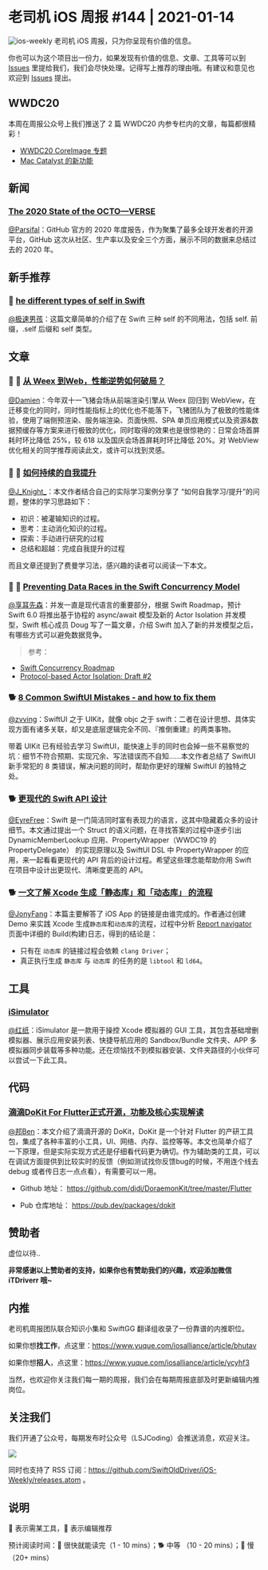 # 老司机 iOS 周报 #144 | 2021-01-14

![ios-weekly](https://github.com/SwiftOldDriver/iOS-Weekly/blob/master/assets/ios-weekly.png?raw=true)
老司机 iOS 周报，只为你呈现有价值的信息。

你也可以为这个项目出一份力，如果发现有价值的信息、文章、工具等可以到 [Issues](https://github.com/SwiftOldDriver/iOS-Weekly/issues) 里提给我们，我们会尽快处理。记得写上推荐的理由哦。有建议和意见也欢迎到 [Issues](https://github.com/SwiftOldDriver/iOS-Weekly/issues) 提出。

## WWDC20

本周在周报公众号上我们推送了 2 篇 WWDC20 内参专栏内的文章，每篇都很精彩！

- [WWDC20 CoreImage 专题](https://mp.weixin.qq.com/s/azSk79UwWQaXY6vnZyifkA)
- [Mac Catalyst 的新功能](https://mp.weixin.qq.com/s/zlmsfTgUtJNKbBZxOgn8KQ)

## 新闻

### [The 2020 State of the OCTO—VERSE](https://octoverse.github.com/)

[@Parsifal](https://github.com/ParsifalC)：GitHub 官方的 2020 年度报告，作为聚集了最多全球开发者的开源平台，GitHub 这次从社区、生产率以及安全三个方面，展示不同的数据来总结过去的 2020 年。

## 新手推荐

### 🐎 [he different types of self in Swift](https://www.jessesquires.com/blog/2020/12/28/the-different-types-of-self-in-swift/)
[@极速男孩](https://github.com/ztlyyznf001)：这篇文章简单的介绍了在 Swift 三种 self 的不同用法，包括 self. 前缀，.self 后缀和 self 类型。

## 文章

### 🌟 🐎 [从 Weex 到Web，性能逆势如何破局？](https://mp.weixin.qq.com/s/0EluripD7qNZtx7-aCstkw)

[@Damien](https://github.com/ZengyiMa)：今年双十一飞猪会场从前端渲染引擎从 Weex 回归到 WebView，在迁移变化的同时，同时性能指标上的优化也不能落下，飞猪团队为了极致的性能体验，使用了端侧预渲染、服务端渲染、页面快照、SPA 单页应用模式以及资源&数据预缓存等方案来进行极致的优化，同时取得的效果也是很惊艳的：日常会场首屏耗时环比降低 25%，较 618 以及国庆会场首屏耗时环比降低 20%。对 WebView 优化相关的同学推荐阅读此文，或许可以找到灵感。

### 🌟 🐎 [如何持续的自我提升](https://mp.weixin.qq.com/s/ibezFl5p62yDlb8HS6NyJw)

[@J_Knight_](https://github.com/knightsj)：本文作者结合自己的实际学习案例分享了 “如何自我学习/提升”的问题，整体的学习思路如下：
- 初识：被灌输知识的过程。
- 思考：主动消化知识的过程。
- 探索：手动进行研究的过程
- 总结和超越：完成自我提升的过程

而且文章还提到了费曼学习法，感兴趣的读者可以阅读一下本文。

### 🌟 🐢 [Preventing Data Races in the Swift Concurrency Model](https://gist.github.com/DougGregor/10db898093ce33694139d1dcd7da3397)

[@享耳先森](https://github.com/iblacksun)：并发一直是现代语言的重要部分，根据 Swift Roadmap，预计 Swift 6.0 将推出基于协程的 async/await 模型及新的 Actor Isolation 并发模型，Swift 核心成员 Doug 写了一篇文章，介绍 Swift 加入了新的并发模型之后，有哪些方式可以避免数据竞争。
> 参考：
- [Swift Concurrency Roadmap](https://forums.swift.org/t/swift-concurrency-roadmap/41611)
- [Protocol-based Actor Isolation: Draft #2](https://docs.google.com/document/d/1BEO6QwzcYCUhaGyA-WRoM_phRa7O7mGPNIMdSV4StEE/edit)

### 🐕 [8 Common SwiftUI Mistakes - and how to fix them](https://www.hackingwithswift.com/articles/224/common-swiftui-mistakes-and-how-to-fix-them)
[@zvving](https://github.com/zvving)：SwiftUI 之于 UIKit，就像 objc 之于 swift：二者在设计思想、具体实现方面有诸多关联，却又是底层逻辑完全不同、『推倒重建』的两类事物。

带着 UIKit 已有经验去学习 SwiftUI，能快速上手的同时也会掉一些不易察觉的坑：细节不符合预期、实现冗余、写法错误而不自知……本文作者总结了 SwiftUI 新手常犯的 8 类错误，解决问题的同时，帮助你更好的理解 SwiftUI 的独特之处。

### 🐕 [更现代的 Swift API 设计](https://mp.weixin.qq.com/s/DhtYVLNq5IRu2eUEktXgJg)

[@EyreFree](https://github.com/EyreFree)：Swift 是一门简洁同时富有表现力的语言，这其中隐藏着众多的设计细节。本文通过提出一个 Struct 的语义问题，在寻找答案的过程中逐步引出 DynamicMemberLookup 应用、PropertyWrapper（WWDC19 的 PropertyDelegate） 的实现原理以及 SwiftUI DSL 中 PropertyWrapper 的应用，来一起看看更现代的 API 背后的设计过程。希望这些理念能帮助你用 Swift 在项目中设计出更现代、清晰度更高的 API。

### 🐕 [一文了解 Xcode 生成「静态库」和「动态库」 的流程](https://mp.weixin.qq.com/s/WH8emrMpLeVW-LfGwN09cw)
[@JonyFang](https://github.com/JonyFang)：本篇主要解答了 iOS App 的链接是由谁完成的。作者通过创建 Demo 来实践 Xcode 生成`静态库`和`动态库`的流程，过程中分析 [Report navigator](https://help.apple.com/xcode/mac/11.4/#/dev21d56ecd4) 页面中详细的 Build(构建)日志，得到的结论是：
- 只有在 `动态库` 的链接过程会依赖 `clang Driver`；
- 真正执行生成 `静态库` 与 `动态库` 的任务的是 `libtool` 和 `ld64`。

## 工具

### [iSimulator](https://github.com/wigl/iSimulator)

[@红纸](https://github.com/nianran)：iSimulator 是一款用于操控 Xcode 模拟器的 GUI 工具，其包含基础增删模拟器、展示应用安装列表、快捷导航应用的 Sandbox/Bundle 文件夹、APP 多模拟器同步装载等多种功能。还在烦恼找不到模拟器安装、文件夹路径的小伙伴可以尝试一下此工具。

## 代码


### [滴滴DoKit For Flutter正式开源，功能及核心实现解读](https://mp.weixin.qq.com/s/QLwE-ehvp9dHW4QJmAWI9g)

[@邦Ben](https://weibo.com/linwenbang)：本文介绍了滴滴开源的 DoKit，DoKit 是一个针对 Flutter 的产研工具包，集成了各种丰富的小工具，UI、网络、内存、监控等等。本文也简单介绍了一下原理，但是实际实现方式还是仔细看代码更为确切。作为辅助类的工具，可以在调试方面提供到比较实时的反馈（例如测试找你反馈bug的时候，不用连个线去 debug 或者传日志一点点看），有需要可以一用。

- Github 地址：
https://github.com/didi/DoraemonKit/tree/master/Flutter

- Pub 仓库地址：
https://pub.dev/packages/dokit

## 赞助者

虚位以待..

**非常感谢以上赞助者的支持，如果你也有赞助我们的兴趣，欢迎添加微信 iTDriverr 哦~**

## 内推

老司机周报团队联合知识小集和 SwiftGG 翻译组收录了一份靠谱的内推职位。

如果你想**找工作**，点这里：https://www.yuque.com/iosalliance/article/bhutav

如果你想**招人**，点这里：https://www.yuque.com/iosalliance/article/ycyhf3

当然，也欢迎你关注我们每一期的周报，我们会在每期周报底部及时更新编辑内推岗位。

## 关注我们

我们开通了公众号，每期发布时公众号（LSJCoding）会推送消息，欢迎关注。

![](https://github.com/SwiftOldDriver/iOS-Weekly/blob/master/assets/qrcode_for_wechat.jpg?raw=true)

同时也支持了 RSS 订阅：https://github.com/SwiftOldDriver/iOS-Weekly/releases.atom 。

## 说明

🚧 表示需某工具，🌟 表示编辑推荐

预计阅读时间：🐎 很快就能读完（1 - 10 mins）；🐕 中等 （10 - 20 mins）；🐢 慢（20+ mins）
